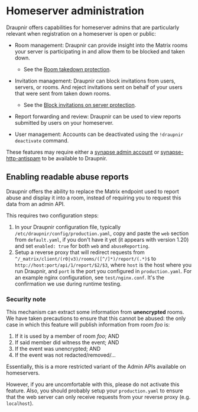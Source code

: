 # Homeserver administration

Draupnir offers capabilities for homeserver admins that are
particularly relevant when registration on a homeserver is open or
public:

* Room management: Draupnir can provide insight into the Matrix rooms
  your server is participating in and allow them to be blocked and
  taken down.
  + See the [Room takedown protection](../protections/room-takedown-protection).

* Invitation management: Draupnir can block invitations from users,
  servers, or rooms. And reject invitations sent on behalf of your users
  that were sent from taken down rooms.
  + See the  [Block invitations on server protection](../protections/block-invitations-on-server-protection).

* Report forwarding and review: Draupnir can be used to view
  reports submitted by users on your homeserver.

* User management: Accounts can be deactivated using the `!draupnir
  deactivate` command.

These features may require either a [synapse admin
account](./setup_draupnir_account#making-draupnir-a-synapse-admin) or
[synapse-http-antispam](./synapse-http-antispam) to be available to
Draupnir.

## Enabling readable abuse reports

Draupnir offers the ability to replace the Matrix endpoint used to
report abuse and display it into a room, instead of requiring you to
request this data from an admin API.

This requires two configuration steps:

1. In your Draupnir configuration file, typically
   `/etc/draupnir/config/production.yaml`, copy and paste the `web` section from
   `default.yaml`, if you don't have it yet (it appears with version 1.20) and
   set `enabled: true` for both `web` and `abuseReporting`.
2. Setup a reverse proxy that will redirect requests from
   `^/_matrix/client/(r0|v3)/rooms/([^/]*)/report/(.*)$` to
   `http://host:port/api/1/report/$2/$3`, where `host` is the host where you run
   Draupnir, and `port` is the port you configured in `production.yaml`. For an
   example nginx configuration, see `test/nginx.conf`. It's the confirmation we
   use during runtime testing.

### Security note

This mechanism can extract some information from **unencrypted** rooms. We have
taken precautions to ensure that this cannot be abused: the only case in which
this feature will publish information from room _foo_ is:

1. If it is used by a member of room _foo_; AND
2. If said member did witness the event; AND
3. If the event was unencrypted; AND
4. If the event was not redacted/removed/...

Essentially, this is a more restricted variant of the Admin APIs available on
homeservers.

However, if you are uncomfortable with this, please do not activate this
feature. Also, you should probably setup your `production.yaml` to ensure that
the web server can only receive requests from your reverse proxy (e.g.
`localhost`).
